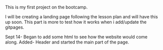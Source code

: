 This is my first project on the bootcamp.

I will be creating a landing page following the lesson plan and will have this up soon. This part is more to test how it works when i add/update the gitpages.

Sept 14- Began to add some html to see how the website would come along.
Added- Header and started the main part of the page.
